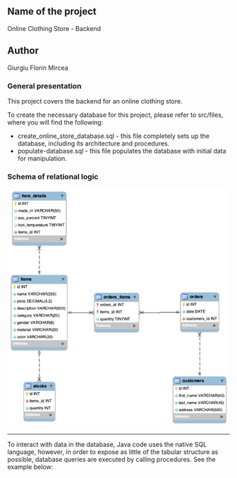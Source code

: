 ## Name of the project
Online Clothing Store - Backend

## Author
Giurgiu Florin Mircea

### General presentation

This project covers the backend for an online clothing store.

To create the necessary database for this project, please refer to src/files, 
where you will find the following:
- create_online_store_database.sql - this file completely sets up the database, including its architecture and procedures.
- populate-database.sql - this file populates the database with initial data for manipulation.


### Schema of relational logic
<img src="eerdiagram.png">

<hr>

To interact with data in the database, Java code uses the native SQL language,
however, in order to expose as little of the tabular structure as possible, database queries
are executed by calling procedures.
See the example below:
